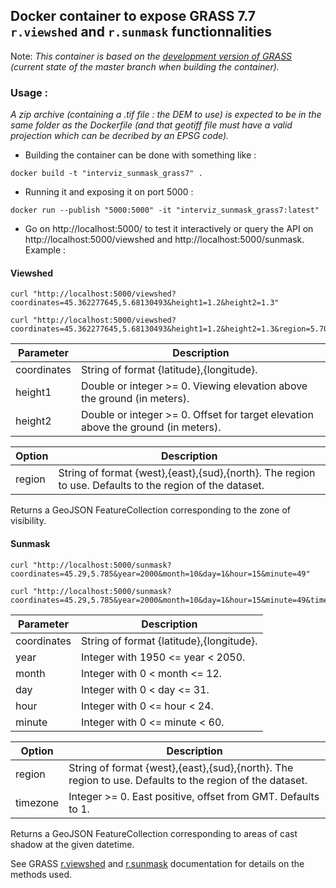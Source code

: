 ## Docker container to expose GRASS 7.7 `r.viewshed` and `r.sunmask` functionnalities

Note: *This container is based on the [development version of GRASS](https://trac.osgeo.org/grass/wiki/DownloadSource#GitGRASSmainsourcecoderepository) (current state of the master branch when building the container).*  


### Usage :

*A zip archive (containing a .tif file : the DEM to use) is expected to be in the same folder as the Dockerfile (and that geotiff file must have a valid projection which can be decribed by an EPSG code).*  


- Building the container can be done with something like :
```
docker build -t "interviz_sunmask_grass7" .
```

- Running it and exposing it on port 5000 :
```
docker run --publish "5000:5000" -it "interviz_sunmask_grass7:latest"
```

- Go on http://localhost:5000/ to test it interactively or query the API on http://localhost:5000/viewshed and http://localhost:5000/sunmask. Example :

#### Viewshed

```
curl "http://localhost:5000/viewshed?coordinates=45.362277645,5.68130493&height1=1.2&height2=1.3"
```

```
curl "http://localhost:5000/viewshed?coordinates=45.362277645,5.68130493&height1=1.2&height2=1.3&region=5.70,5.80,45.47,45.52"
```

| Parameter    | Description                                                                       |
|--------------|-----------------------------------------------------------------------------------|
| coordinates  | String of format {latitude},{longitude}.                                          |
| height1      | Double or integer >= 0. Viewing elevation above the ground (in meters).           |
| height2      | Double or integer >= 0. Offset for target elevation above the ground (in meters). |

| Option     | Description                                                                                             |
|------------|---------------------------------------------------------------------------------------------------------|
|  region    | String of format {west},{east},{sud},{north}. The region to use. Defaults to the region of the dataset. |


Returns a GeoJSON FeatureCollection corresponding to the zone of visibility.  

#### Sunmask

```
curl "http://localhost:5000/sunmask?coordinates=45.29,5.785&year=2000&month=10&day=1&hour=15&minute=49"
```

```
curl "http://localhost:5000/sunmask?coordinates=45.29,5.785&year=2000&month=10&day=1&hour=15&minute=49&timezone=2&region=5.70,5.80,45.47,45.52"
```

| Parameter    | Description                                 |
|--------------|---------------------------------------------|
| coordinates  | String of format {latitude},{longitude}.    |
| year         | Integer with 1950 <= year < 2050.           |
| month        | Integer with 0 < month <= 12.               |
| day          | Integer with 0 < day <= 31.                 |
| hour         | Integer with 0 <= hour < 24.                |
| minute       | Integer with 0 <= minute < 60.              |

| Option    | Description                                                                                             |
|-----------|---------------------------------------------------------------------------------------------------------|
| region    | String of format {west},{east},{sud},{north}. The region to use. Defaults to the region of the dataset. |
| timezone  | Integer >= 0. East positive, offset from GMT. Defaults to 1.                                            |


Returns a GeoJSON FeatureCollection corresponding to areas of cast shadow at the given datetime.

See GRASS [r.viewshed](https://grass.osgeo.org/grass77/manuals/r.viewshed.html) and [r.sunmask](https://grass.osgeo.org/grass77/manuals/r.sunmask.html) documentation for details on the methods used.
